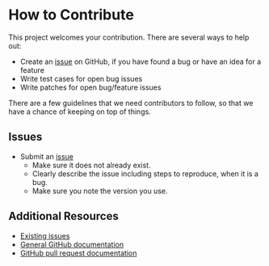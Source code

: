 How to Contribute
=================

This project welcomes your contribution. There are several ways to help out:

* Create an [issue](https://github.com/femtopixel/docker-google-lighthouse/issues/) on GitHub,
if you have found a bug or have an idea for a feature
* Write test cases for open bug issues
* Write patches for open bug/feature issues

There are a few guidelines that we need contributors to follow, so that we have a
chance of keeping on top of things.

Issues
------

* Submit an [issue](https://github.com/femtopixel/docker-google-lighthouse/issues/)
  * Make sure it does not already exist.
  * Clearly describe the issue including steps to reproduce, when it is a bug.
  * Make sure you note the version you use.

Additional Resources
--------------------

* [Existing issues](https://github.com/femtopixel/docker-google-lighthouse/issues/)
* [General GitHub documentation](https://help.github.com/)
* [GitHub pull request documentation](https://help.github.com/send-pull-requests/)
